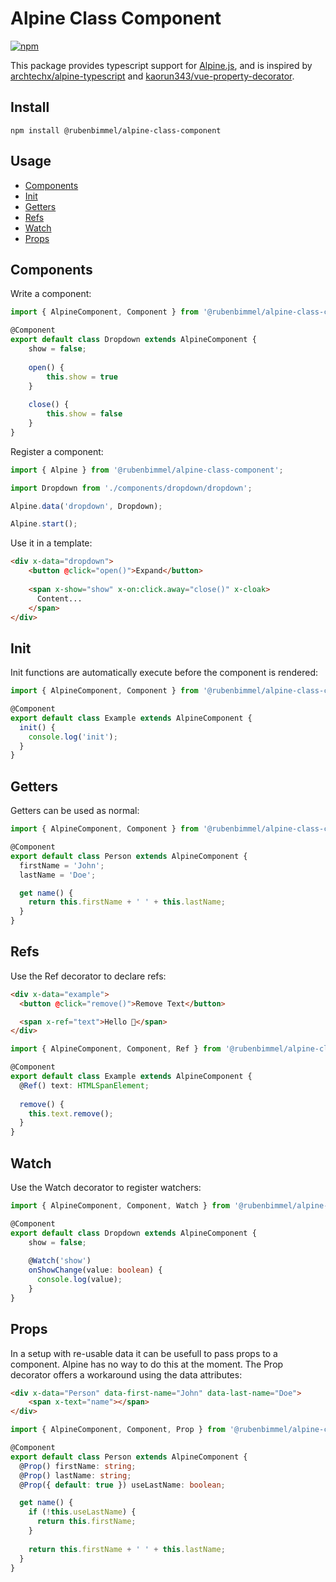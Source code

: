 # Alpine Class Component

[![npm](https://img.shields.io/npm/v/@rubenbimmel/alpine-class-component.svg)](https://www.npmjs.com/package/@rubenbimmel/alpine-class-component)

This package provides typescript support for [Alpine.js](https://github.com/alpinejs/alpine), and is inspired by [archtechx/alpine-typescript](https://github.com/archtechx/alpine-typescript) and [kaorun343/vue-property-decorator](https://github.com/kaorun343/vue-property-decorator).

## Install
```
npm install @rubenbimmel/alpine-class-component
```

## Usage

- [Components](#Components)
- [Init](#Init)
- [Getters](#Getters)
- [Refs](#Refs)
- [Watch](#Watch)
- [Props](#Props)


## <a id="Components"></a> Components
Write a component:

```ts
import { AlpineComponent, Component } from '@rubenbimmel/alpine-class-component';

@Component
export default class Dropdown extends AlpineComponent {
    show = false;
    
    open() {
        this.show = true
    }
    
    close() {
        this.show = false
    }
}
```

Register a component:

```ts
import { Alpine } from '@rubenbimmel/alpine-class-component';

import Dropdown from './components/dropdown/dropdown';

Alpine.data('dropdown', Dropdown);

Alpine.start();

```

Use it in a template:
```html
<div x-data="dropdown">
    <button @click="open()">Expand</button>
 
    <span x-show="show" x-on:click.away="close()" x-cloak>
      Content...
    </span>
</div>
```


## <a id="Init"></a> Init
Init functions are automatically execute before the component is rendered:

```ts
import { AlpineComponent, Component } from '@rubenbimmel/alpine-class-component';

@Component
export default class Example extends AlpineComponent {
  init() {
    console.log('init');
  }
}
```

## <a id="Getters"></a> Getters
Getters can be used as normal:

```ts
import { AlpineComponent, Component } from '@rubenbimmel/alpine-class-component';

@Component
export default class Person extends AlpineComponent {
  firstName = 'John';
  lastName = 'Doe';

  get name() {
    return this.firstName + ' ' + this.lastName;
  }
}
```

## <a id="Refs"></a> Refs
Use the Ref decorator to declare refs:

```html
<div x-data="example">
  <button @click="remove()">Remove Text</button>

  <span x-ref="text">Hello 👋</span>
</div>
```

```ts
import { AlpineComponent, Component, Ref } from '@rubenbimmel/alpine-class-component';

@Component
export default class Example extends AlpineComponent {
  @Ref() text: HTMLSpanElement;
  
  remove() {
    this.text.remove();
  }
}
```

## <a id="Watch"></a> Watch
Use the Watch decorator to register watchers:

```ts
import { AlpineComponent, Component, Watch } from '@rubenbimmel/alpine-class-component';

@Component
export default class Dropdown extends AlpineComponent {
    show = false;
    
    @Watch('show')
    onShowChange(value: boolean) {
      console.log(value);
    }
}
```

## <a id="Props"></a> Props
In a setup with re-usable data it can be usefull to pass props to a component. Alpine has no way to do this at the moment. The Prop decorator offers a workaround using the data attributes:

```html
<div x-data="Person" data-first-name="John" data-last-name="Doe">
    <span x-text="name"></span>
</div>
```

```ts
import { AlpineComponent, Component, Prop } from '@rubenbimmel/alpine-class-component';

@Component
export default class Person extends AlpineComponent {
  @Prop() firstName: string;
  @Prop() lastName: string;
  @Prop({ default: true }) useLastName: boolean;

  get name() {
    if (!this.useLastName) {
      return this.firstName;
    }
    
    return this.firstName + ' ' + this.lastName;
  }
}
```

